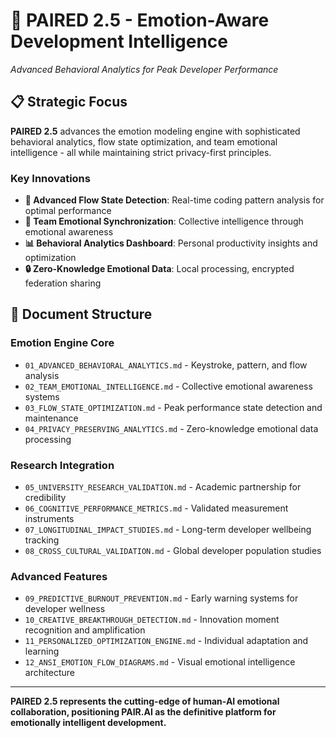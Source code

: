 # 🧠 PAIRED 2.5 - Emotion-Aware Development Intelligence
*Advanced Behavioral Analytics for Peak Developer Performance*

## 📋 Strategic Focus

**PAIRED 2.5** advances the emotion modeling engine with sophisticated behavioral analytics, flow state optimization, and team emotional intelligence - all while maintaining strict privacy-first principles.

### Key Innovations
- **🎯 Advanced Flow State Detection**: Real-time coding pattern analysis for optimal performance
- **🤝 Team Emotional Synchronization**: Collective intelligence through emotional awareness
- **📊 Behavioral Analytics Dashboard**: Personal productivity insights and optimization
- **🔒 Zero-Knowledge Emotional Data**: Local processing, encrypted federation sharing

## 📁 Document Structure

### Emotion Engine Core
- `01_ADVANCED_BEHAVIORAL_ANALYTICS.md` - Keystroke, pattern, and flow analysis
- `02_TEAM_EMOTIONAL_INTELLIGENCE.md` - Collective emotional awareness systems
- `03_FLOW_STATE_OPTIMIZATION.md` - Peak performance state detection and maintenance
- `04_PRIVACY_PRESERVING_ANALYTICS.md` - Zero-knowledge emotional data processing

### Research Integration
- `05_UNIVERSITY_RESEARCH_VALIDATION.md` - Academic partnership for credibility
- `06_COGNITIVE_PERFORMANCE_METRICS.md` - Validated measurement instruments
- `07_LONGITUDINAL_IMPACT_STUDIES.md` - Long-term developer wellbeing tracking
- `08_CROSS_CULTURAL_VALIDATION.md` - Global developer population studies

### Advanced Features
- `09_PREDICTIVE_BURNOUT_PREVENTION.md` - Early warning systems for developer wellness
- `10_CREATIVE_BREAKTHROUGH_DETECTION.md` - Innovation moment recognition and amplification
- `11_PERSONALIZED_OPTIMIZATION_ENGINE.md` - Individual adaptation and learning
- `12_ANSI_EMOTION_FLOW_DIAGRAMS.md` - Visual emotional intelligence architecture

---

**PAIRED 2.5 represents the cutting-edge of human-AI emotional collaboration, positioning PAIR.AI as the definitive platform for emotionally intelligent development.**

